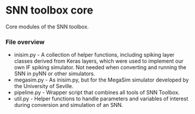# SNN toolbox core

Core modules of the SNN toolbox.


### File overview

* inisim.py - A collection of helper functions, including spiking layer classes derived from
  Keras layers, which were used to implement our own IF spiking simulator. Not needed when 
  converting and running the SNN in pyNN or other simulators.
* megasim.py - As inisim.py, but for the MegaSim simulator developed by the University of Seville.
* pipeline.py - Wrapper script that combines all tools of SNN Toolbox.
* util.py - Helper functions to handle parameters and variables of interest during
  conversion and simulation of an SNN.
